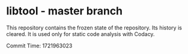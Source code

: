 # libtool - master branch

This repository contains the frozen state of the repository.
Its history is cleared. It is used only for static code
analysis with Codacy.

Commit Time: 1721963023
